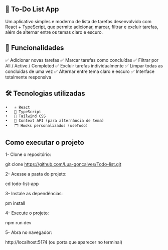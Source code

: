 
## 📝 To-Do List App

Um aplicativo simples e moderno de lista de tarefas desenvolvido com React + TypeScript, que permite adicionar, marcar, filtrar e excluir tarefas, além de alternar entre os temas claro e escuro.



## 🚀 Funcionalidades

✅ Adicionar novas tarefas
✅ Marcar tarefas como concluídas
✅ Filtrar por All / Active / Completed
✅ Excluir tarefas individualmente
✅ Limpar todas as concluídas de uma vez
✅ Alternar entre tema claro e escuro
✅ Interface totalmente responsiva


## 🛠️ Tecnologias utilizadas
	•	⚛️ React
	•	🧠 TypeScript
	•	🎨 Tailwind CSS
	•	🧩 Context API (para alternância de tema)
	•	🗂️ Hooks personalizados (useTodo)


## Como executar o projeto

1- Clone o repositório:

 git clone https://github.com/Lua-goncalves/Todo-list.git

2- Acesse a pasta do projeto:

 cd todo-list-app

3- Instale as dependências: 

 pm install

4- Execute o projeto:

 npm run dev

5- Abra no navegador:

  http://localhost:5174 (ou porta que aparecer no terminal)
